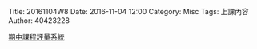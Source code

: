 Title: 20161104W8
Date: 2016-11-04 12:00
Category: Misc
Tags: 上課內容
Author: 40423228

<p><a href="http://pygroup-ag100.rhcloud.com">期中課程評量系統</a></p>